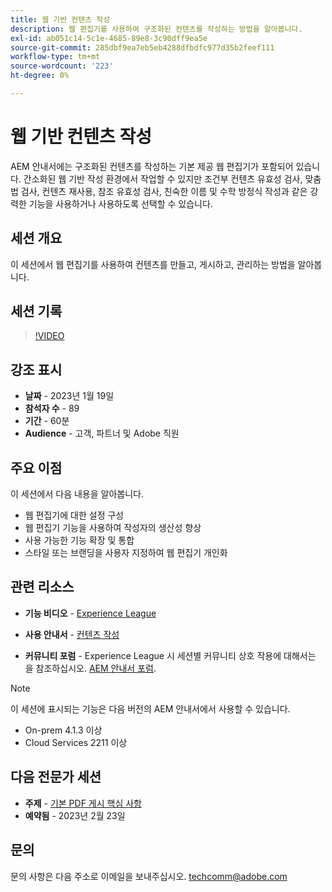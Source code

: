 ```yaml
---
title: 웹 기반 컨텐츠 작성
description: 웹 편집기를 사용하여 구조화된 컨텐츠를 작성하는 방법을 알아봅니다.
exl-id: ab051c14-5c1e-4685-89e8-3c90dff9ea5e
source-git-commit: 285dbf9ea7eb5eb4288dfbdfc977d35b2feef111
workflow-type: tm+mt
source-wordcount: '223'
ht-degree: 0%

---
```


# 웹 기반 컨텐츠 작성

AEM 안내서에는 구조화된 컨텐츠를 작성하는 기본 제공 웹 편집기가 포함되어 있습니다. 간소화된 웹 기반 작성 환경에서 작업할 수 있지만 조건부 컨텐츠 유효성 검사, 맞춤법 검사, 컨텐츠 재사용, 참조 유효성 검사, 친숙한 이름 및 수학 방정식 작성과 같은 강력한 기능을 사용하거나 사용하도록 선택할 수 있습니다.

## 세션 개요

이 세션에서 웹 편집기를 사용하여 컨텐츠를 만들고, 게시하고, 관리하는 방법을 알아봅니다.

## 세션 기록

>[!VIDEO](https://video.tv.adobe.com/v/3414171/dita-authoring-ccms-web-author?quality=12&learn=on)

## 강조 표시

- **날짜** - 2023년 1월 19일
- **참석자 수** - 89
- **기간** - 60분
- **Audience** - 고객, 파트너 및 Adobe 직원

## 주요 이점

이 세션에서 다음 내용을 알아봅니다.
- 웹 편집기에 대한 설정 구성
- 웹 편집기 기능을 사용하여 작성자의 생산성 향상
- 사용 가능한 기능 확장 및 통합
- 스타일 또는 브랜딩을 사용자 지정하여 웹 편집기 개인화

## 관련 리소스

- **기능 비디오** -  [Experience League](https://experienceleague.adobe.com/docs/experience-manager-guides-learn/videos/advanced-user-guide/overview.html?lang=en)

- **사용 안내서** - [컨텐츠 작성](https://help.adobe.com/en_US/xml-documentation-for-adobe-experience-manager/index.html#t=DXML-master-map/authoring-content.html)

- **커뮤니티 포럼** - Experience League 시 세션별 커뮤니티 상호 작용에 대해서는 을 참조하십시오.  [AEM 안내서 포럼](https://experienceleaguecommunities.adobe.com/t5/experience-manager-guides/bd-p/xml-documentation-discussions).

>[!NOTE]
>
> 이 세션에 표시되는 기능은 다음 버전의 AEM 안내서에서 사용할 수 있습니다.
> - On-prem 4.1.3 이상
> - Cloud Services 2211 이상


## 다음 전문가 세션

- **주제** - [기본 PDF 게시 핵심 사항](native-pdf-publishing-essentials-feb23.md)
- **예약됨** - 2023년 2월 23일

## 문의

문의 사항은 다음 주소로 이메일을 보내주십시오. <techcomm@adobe.com>
